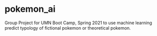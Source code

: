 # pokemon_ai
Group Project for UMN Boot Camp, Spring 2021 to use machine learning predict typology of fictional pokemon or theoretical pokemon.
